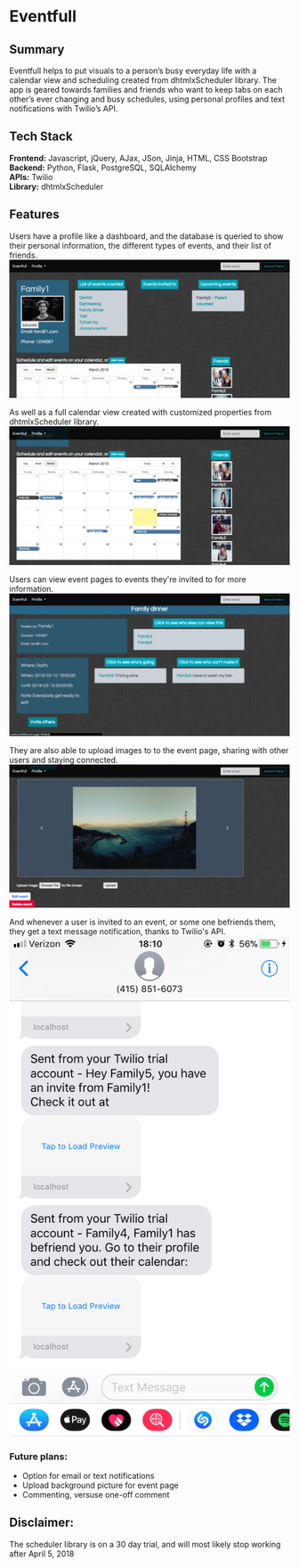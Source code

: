 # Eventfull

## Summary
Eventfull helps to put visuals to a person’s busy everyday life with a calendar 
view and scheduling created from dhtmlxScheduler library. The app is geared towards 
families and friends who want to keep tabs on each other’s ever changing and busy schedules, 
using personal profiles and text notifications with Twilio’s API.

## Tech Stack
__Frontend:__ Javascript, jQuery, AJax, JSon, Jinja, HTML, CSS Bootstrap <br/>
__Backend:__ Python, Flask, PostgreSQL, SQLAlchemy <br/>
__APIs:__ Twilio <br/>
__Library:__ dhtmlxScheduler <br/>

## Features
Users have a profile like a dashboard, and the database is queried to show their personal information, the different types of events, and their list of friends.
<br>
![alt text](/static/readme_img/readme_profile.png)


 As well as a full calendar view created with customized properties from dhtmlxScheduler library.
 <br>
![alt text](/static/readme_img/readme_calendar.png)


Users can view event pages to events they're invited to for more information.
<br>
![alt text](/static/readme_img/readme_event_page.png)


They are also able to upload images to to the event page, sharing with other users and staying connected.
<br>
![alt text](/static/readme_img/readme_pic_carousal.png)


And whenever a user is invited to an event, or some one befriends them, they get a text message notification, thanks to Twilio's API.
<br>
![alt text](/static/readme_img/Twilio_notification_ex.png)

### Future plans:
- Option for email or text notifications
- Upload background picture for event page
- Commenting, versuse one-off comment

## Disclaimer:
The scheduler library is on a 30 day trial, and will most likely stop working after April 5, 2018
